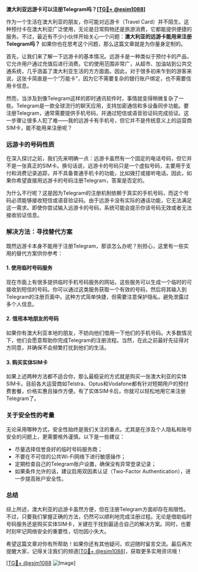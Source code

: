 **澳大利亚远游卡可以注册Telegram吗？[[TG💪+ @esim1088](https://t.me/s/esim1088)]**

作为一个生活在澳大利亚的朋友，你可能对远游卡（Travel Card）并不陌生。这种预付卡在澳大利亚广泛使用，无论是日常购物还是旅游消费，它都能提供便捷的服务。不过，最近有不少小伙伴开始关心一个问题：**澳大利亚的远游卡能用来注册Telegram吗？** 如果你也在思考这个问题，那么这篇文章就是为你量身定制的。

首先，让我们来了解一下远游卡的基本情况。远游卡是一种类似于预付卡的产品，它允许用户通过充值后进行消费。它的使用范围非常广，从超市、加油站到公共交通系统，几乎涵盖了澳大利亚生活的方方面面。因此，对于很多初来乍到的游客来说，这张卡简直是一个“万能卡”，因为它不需要复杂的银行账户绑定，也不需要信用卡信息。

然而，当涉及到像Telegram这样的即时通讯软件时，事情就变得稍微复杂了一些。Telegram是一款全球流行的聊天应用，支持加密通信和多设备同步功能。要注册Telegram，通常需要提供手机号码，并通过短信或语音验证码完成验证。这一步骤让很多人犯了难——我的远游卡有手机号，但它并不是传统意义上的运营商SIM卡，能不能用来注册呢？

### **远游卡的号码性质**

在深入探讨之前，我们先来明确一点：远游卡虽然有一个固定的电话号码，但它并不是一张真正的SIM卡。换句话说，远游卡的号码只是一个虚拟号码，主要用于支付和消费记录追踪，并不具备普通手机卡的功能，比如拨打或接听电话。因此，如果你希望直接用远游卡的号码注册Telegram，答案是否定的。

为什么不行呢？这是因为Telegram的注册机制依赖于真实的手机号码，而这个号码必须能够接收短信或语音验证码。由于远游卡没有实际的通话功能，它无法满足这一需求。即使你尝试输入远游卡的号码，系统可能会提示你该号码无效或者无法接收验证信息。

### **解决方法：寻找替代方案**

既然远游卡本身不能用于注册Telegram，那该怎么办呢？别担心，这里有一些实用的替代方案供你参考：

#### **1. 使用临时号码服务**
现在市面上有很多提供临时手机号码服务的网站，这些服务可以生成一个临时的可接收到短信的号码。你可以通过这类服务获取一个有效的号码，然后将其输入到Telegram的注册页面中。这种方式简单快捷，但需要注意保护隐私，避免泄露过多个人信息。

#### **2. 借用本地朋友的号码**
如果你有澳大利亚本地的朋友，不妨向他们借用一下他们的手机号码。大多数情况下，他们会愿意帮助你完成Telegram的注册流程。当然，在此之前最好先征得对方同意，并确保不会频繁打扰到他们的生活。

#### **3. 购买实体SIM卡**
如果上述两种方法都不适合你，那么最稳妥的方式就是购买一张澳大利亚的实体SIM卡。目前各大运营商如Telstra、Optus和Vodafone都有针对短期用户的预付费套餐，价格实惠且操作方便。有了实体SIM卡后，你就可以轻松地用它来注册Telegram了。

### **关于安全性的考量**

无论采用哪种方式，安全性始终是我们关注的重点。尤其是在涉及个人隐私和账号安全的问题上，更需要格外谨慎。以下是一些建议：

- 尽量选择信誉良好的临时号码服务商；
- 不要在不可信的公共Wi-Fi网络下进行敏感操作；
- 定期检查自己的Telegram账户设置，确保没有异常登录记录；
- 如果条件允许的话，建议启用双因素认证（Two-Factor Authentication），进一步提高账户安全性。

### **总结**

综上所述，澳大利亚的远游卡虽然方便，但在注册Telegram方面却存在局限性。不过，只要我们掌握正确的方法，仍然可以顺利地完成注册过程。无论是借助临时号码服务还是购买实体SIM卡，关键在于找到最适合自己的解决方案。同时，也要时刻牢记网络安全的重要性，切勿因小失大。

希望这篇文章对你有所帮助！如果你还有其他疑问，欢迎随时留言交流。最后再次提醒大家，记得关注我们的频道[[TG💪+ @esim1088](https://t.me/s/esim1088)]，获取更多实用资讯哦！

[[TG💪+ @esim1088](https://t.me/s/esim1088) ![Image](https://i.postimg.cc/4NQfJmqS/Snipaste-2025-05-13-00-14-12.png)]
